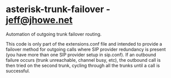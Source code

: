 # asterisk-trunk-failover - jeff@jhowe.net
Automation of outgoing trunk failover routing.

This code is only part of the extensions.conf file and intended to provide a failover method
for outgoing calls where SIP provider redundancy is present (you have more than one SIP provider setup
in sip.conf).  If an outbound failure occurs (trunk unreachable, channel busy, etc), the outbound call is then tried on the second trunk, cycling through all the trunks until a call is successful.
